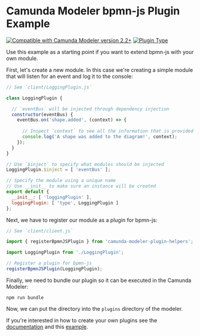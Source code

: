 # Camunda Modeler bpmn-js Plugin Example

[![Compatible with Camunda Modeler version 2.2+](https://img.shields.io/badge/Modeler_Version-2.2+-blue.svg)](#) [![Plugin Type](https://img.shields.io/badge/Plugin_Type-BPMN-orange.svg)](#)

Use this example as a starting point if you want to extend bpmn-js with your own module.

First, let's create a new module. In this case we're creating a simple module that will listen for an event and log it to the console:

```javascript
// See `client/LoggingPlugin.js`

class LoggingPlugin {

  // `eventBus` will be injected through dependency injection
  constructor(eventBus) {
    eventBus.on('shape.added', (context) => {
      
      // Inspect `context` to see all the information that is provided in the context of this event
      console.log('A shape was added to the diagram!', context);
    });
  }
}

// Use `$inject` to specify what modules should be injected
LoggingPlugin.$inject = [ 'eventBus' ];

// Specify the module using a unique name
// Use __init__ to make sure an instance will be created
export default {
  __init__: [ 'loggingPlugin' ],
  loggingPlugin: [ 'type', LoggingPlugin ]
};
```

Next, we have to register our module as a plugin for bpmn-js:

```javascript
// See `client/client.js`

import { registerBpmnJSPlugin } from 'camunda-modeler-plugin-helpers';

import LoggingPlugin from './LoggingPlugin';

// Register a plugin for bpmn-js
registerBpmnJSPlugin(LoggingPlugin);
```

Finally, we need to bundle our plugin so it can be executed in the Camunda Modeler:

```
npm run bundle
```

Now, we can put the directory into the `plugins` directory of the modeler.

If you're interested in how to create your own plugins see the [documentation](https://docs.camunda.io/docs/components/modeler/desktop-modeler/plugins/) and this [example](https://github.com/camunda/camunda-modeler-plugin-example).
